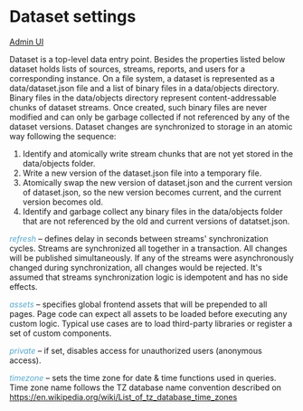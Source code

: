 # Dataset settings

[Admin UI](/admin#/dataset/config)

Dataset is a top-level data entry point. Besides the properties listed below dataset holds lists of sources, streams, reports, and users for a corresponding instance. On a file system, a dataset is represented as a data/dataset.json file and a list of binary files in a data/objects directory. Binary files in the data/objects directory represent content-addressable chunks of dataset streams. Once created, such binary files are never modified and can only be garbage collected if not referenced by any of the dataset versions. Dataset changes are synchronized to storage in an atomic way following the sequence:

1. Identify and atomically write stream chunks that are not yet stored in the data/objects folder.
2. Write a new version of the dataset.json file into a temporary file.
3. Atomically swap the new version of dataset.json and the current version of dataset.json, so the new version becomes current, and the current version becomes old.
4. Identify and garbage collect any binary files in the data/objects folder that are not referenced by the old and current versions of datatset.json. 

*refresh* – defines delay in seconds between streams' synchronization cycles. Streams are synchronized all together in a transaction. All changes will be published simultaneously. If any of the streams were asynchronously changed during synchronization, all changes would be rejected. It's assumed that streams synchronization logic is idempotent and has no side effects.

*assets* – specifies global frontend assets that will be prepended to all pages. Page code can expect all assets to be loaded before executing any custom logic. Typical use cases are to load third-party libraries or register a set of custom components.

*private* – if set, disables access for unauthorized users (anonymous access).

*timezone* – sets the time zone for date & time functions used in queries. Time zone name follows the TZ database name convention described on https://en.wikipedia.org/wiki/List_of_tz_database_time_zones

<style>
.my-dark-theme .my-content {
    color: var(--light)
}
.my-dark-theme .my-content h1,
.my-dark-theme .my-content h2,
.my-dark-theme .my-content h3,
.my-dark-theme .my-content h4,
.my-dark-theme .my-content h5 {
    color: white;
}
.my-content b,i,em {
    color: rgb(88,167,202);
}
code { white-space: pre; }
</style>
